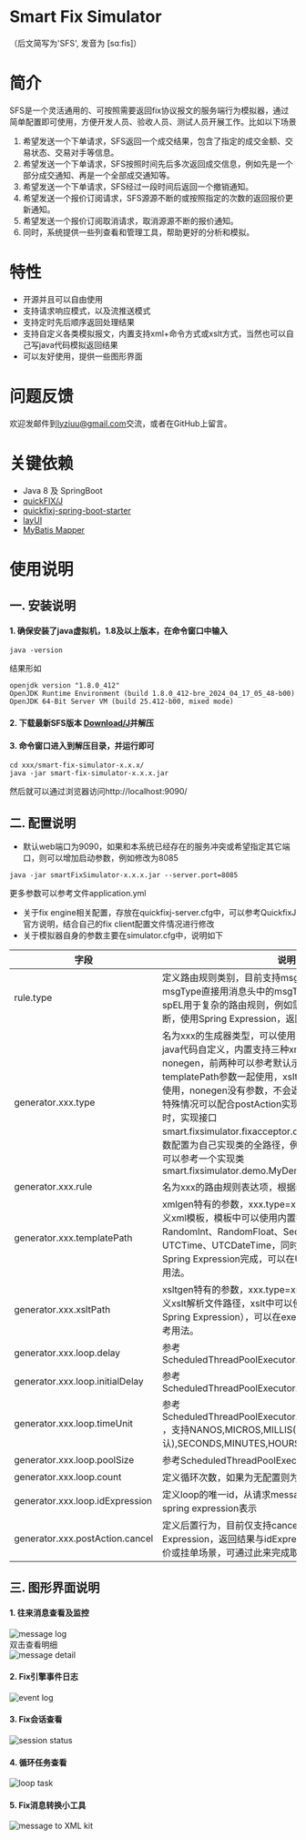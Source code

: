 Smart Fix Simulator
============
（后文简写为'SFS', 发音为 [sɑːfis]）

# 简介
SFS是一个灵活通用的、可按照需要返回fix协议报文的服务端行为模拟器，通过简单配置即可使用，方便开发人员、验收人员、测试人员开展工作。比如以下场景
1. 希望发送一个下单请求，SFS返回一个成交结果，包含了指定的成交金额、交易状态、交易对手等信息。
2. 希望发送一个下单请求，SFS按照时间先后多次返回成交信息，例如先是一个部分成交通知、再是一个全部成交通知等。
3. 希望发送一个下单请求，SFS经过一段时间后返回一个撤销通知。
4. 希望发送一个报价订阅请求，SFS源源不断的或按照指定的次数的返回报价更新通知。
5. 希望发送一个报价订阅取消请求，取消源源不断的报价通知。
6. 同时，系统提供一些列查看和管理工具，帮助更好的分析和模拟。

# 特性
* 开源并且可以自由使用
* 支持请求响应模式，以及流推送模式
* 支持定时先后顺序返回处理结果
* 支持自定义各类模拟报文，内置支持xml+命令方式或xslt方式，当然也可以自己写java代码模拟返回结果
* 可以友好使用，提供一些图形界面

# 问题反馈
欢迎发邮件到<lyziuu@gmail.com>交流，或者在GitHub上留言。

# 关键依赖
* Java 8 及 SpringBoot
* [quickFIX/J](https://github.com/quickfix-j/quickfixj)
* [quickfixj-spring-boot-starter](https://github.com/esanchezros/quickfixj-spring-boot-starter)
* [layUI](https://github.com/layui/layui/blob/main/README.en-US.md)
* [MyBatis Mapper](https://github.com/mybatis-mapper/mapper)

# 使用说明
## 一. 安装说明
#### 1. 确保安装了java虚拟机，1.8及以上版本，在命令窗口中输入
```
java -version
```
结果形如
```
openjdk version "1.8.0_412"
OpenJDK Runtime Environment (build 1.8.0_412-bre_2024_04_17_05_48-b00)
OpenJDK 64-Bit Server VM (build 25.412-b00, mixed mode)
```

#### 2. 下载最新SFS版本 [Download/J](https://github.com/leedeper/smart-fix-simulator/releases)并解压

#### 3. 命令窗口进入到解压目录，并运行即可
```
cd xxx/smart-fix-simulator-x.x.x/
java -jar smart-fix-simulator-x.x.x.jar
```
然后就可以通过浏览器访问http://localhost:9090/

## 二. 配置说明
* 默认web端口为9090，如果和本系统已经存在的服务冲突或希望指定其它端口，则可以增加启动参数，例如修改为8085
```
java -jar smartFixSimulator-x.x.x.jar --server.port=8085
```
更多参数可以参考文件application.yml
* 关于fix engine相关配置，存放在quickfixj-server.cfg中，可以参考QuickfixJ官方说明，结合自己的fix client配置文件情况进行修改
* 关于模拟器自身的参数主要在simulator.cfg中，说明如下

| 字段                              | 说明                                                                                                                                                                                                                                                                                                                                       |
|---------------------------------|------------------------------------------------------------------------------------------------------------------------------------------------------------------------------------------------------------------------------------------------------------------------------------------------------------------------------------------|
| rule.type                       | 定义路由规则类别，目前支持msgType和spEL两种，msgType直接用消息头中的msgType来决策，简单明了。spEL用于复杂的路由规则，例如需要结合多个字段才能判断，使用Spring Expression，返回结果为布尔类型即可                                                                                                                                                                                                                  |
| generator.xxx.type              | 名为xxx的生成器类型，可以使用内置生成器，也可以使用java代码自定义，内置支持三种xmlgen、xsltgen以及nonegen，前两种可以参考默认示例，xmlgen需要templatePath参数一起使用，xsltgen需要xsltPath参数一起使用，nonegen没有参数，不会返回任何结果，只提供打印，特殊情况可以配合postAction实现某些效果。当需要自定义时，实现接口smart.fixsimulator.fixacceptor.core.Generator，并将此参数配置为自己实现类的全路径，例如com.my.MyGenerator，可以参考一个实现类 smart.fixsimulator.demo.MyDemoGenerator |
| generator.xxx.rule              | 名为xxx的路由规则表达项，根据rule.type来决定配置内容                                                                                                                                                                                                                                                                                                         |
| generator.xxx.templatePath      | xmlgen特有的参数，xxx.type=xmlgens时需要进行配置，定义xml模板，模板中可以使用内置指令，目前内置指令包括RandomInt、RandomFloat、Sequence、UTCDate、UTCTime、UTCDateTime，同时对于复杂的逻辑可以使用Spring Expression完成，可以在USDJPYQuote.xml中参考用法。                                                                                                                                                     |
| generator.xxx.xsltPath          | xsltgen特有的参数，xxx.type=xsltgen时需要进行配置，定义xslt解析文件路径，xslt中可以使用内置的指令（不支持Spring Expression），可以在executionReportFilled.xslt中参考用法。                                                                                                                                                                                                               |
| generator.xxx.loop.delay        | 参考ScheduledThreadPoolExecutor.scheduleWithFixedDelay()                                                                                                                                                                                                                                                                                   |
| generator.xxx.loop.initialDelay | 参考ScheduledThreadPoolExecutor.scheduleWithFixedDelay()                                                                                                                                                                                                                                                                                   |
| generator.xxx.loop.timeUnit     | 参考ScheduledThreadPoolExecutor.scheduleWithFixedDelay() ，支持NANOS,MICROS,MILLIS(默认),SECONDS,MINUTES,HOURS几个字符串                                                                                                                                                                                                                             |
| generator.xxx.loop.poolSize     | 参考ScheduledThreadPoolExecutor                                                                                                                                                                                                                                                                                                            |
| generator.xxx.loop.count        | 定义循环次数，如果为无配置则为无限次（除非被取消）                                                                                                                                                                                                                                                                                                                |
| generator.xxx.loop.idExpression | 定义loop的唯一id，从请求message和sessionID中取值，用spring expression表示                                                                                                                                                                                                                                                                                 |
| generator.xxx.postAction.cancel | 定义后置行为，目前仅支持cancel指令，配置内容为Spring Expression，返回结果与idExpression逻辑相同，例如订阅报价或挂单场景，可通过此来完成取消                                                                                                                                                                                                                               |
## 三. 图形界面说明
#### 1. 往来消息查看及监控
![message log](https://i.postimg.cc/j53qRgPn/message-Log.png)
<br>
双击查看明细
<br>
![message detail](https://i.postimg.cc/j5QT5R91/message-Log-Double-Click.png)
#### 2. Fix引擎事件日志
![event log](https://i.postimg.cc/4NDdKSMz/eventLog.png)
#### 3. Fix会话查看
![session status](https://i.postimg.cc/s2cDND2c/session.png)
#### 4. 循环任务查看
![loop task](https://i.postimg.cc/nLZh2Qnr/loopTask.png)
#### 5. Fix消息转换小工具
![message to XML kit](https://i.postimg.cc/63p5JJ2N/parse2xml.png)
